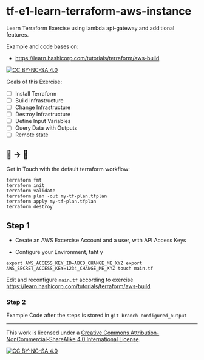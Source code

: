 # tf-e1-learn-terraform-aws-instance

Learn Terraform Exercise using lambda api-gateway and additional features.

Example and code bases on:
* https://learn.hashicorp.com/tutorials/terraform/aws-build

[![CC BY-NC-SA 4.0][cc-by-nc-sa-shield]][cc-by-nc-sa]

Goals of this Exercise:

- [ ] Install Terraform
- [ ] Build Infrastructure
- [ ] Change Infrastructure
- [ ] Destroy Infrastructure
- [ ] Define Input Variables
- [ ] Query Data with Outputs
- [ ] Remote state

## 🚧 -> 🚀

Get in Touch with the default terraform workflow:

```
terraform fmt
terraform init
terraform validate
terraform plan -out my-tf-plan.tfplan
terraform apply my-tf-plan.tfplan
terraform destroy
```

## Step 1

- Create an AWS Excercise Account and a user, with API Access Keys

- Configure your Environment, taht y

``
export AWS_ACCESS_KEY_ID=ABCD_CHANGE_ME_XYZ
export AWS_SECRET_ACCESS_KEY=1234_CHANGE_ME_XYZ
touch main.tf
``

Edit and reconfigure `main.tf` according to exercise https://learn.hashicorp.com/tutorials/terraform/aws-build

### Step 2

Example Code after the steps is stored in `git branch configured_output`

---

This work is licensed under a
[Creative Commons Attribution-NonCommercial-ShareAlike 4.0 International License][cc-by-nc-sa].

[![CC BY-NC-SA 4.0][cc-by-nc-sa-image]][cc-by-nc-sa]

[cc-by-nc-sa]: http://creativecommons.org/licenses/by-nc-sa/4.0/
[cc-by-nc-sa-image]: https://licensebuttons.net/l/by-nc-sa/4.0/88x31.png
[cc-by-nc-sa-shield]: https://img.shields.io/badge/License-CC%20BY--NC--SA%204.0-lightgrey.svg

